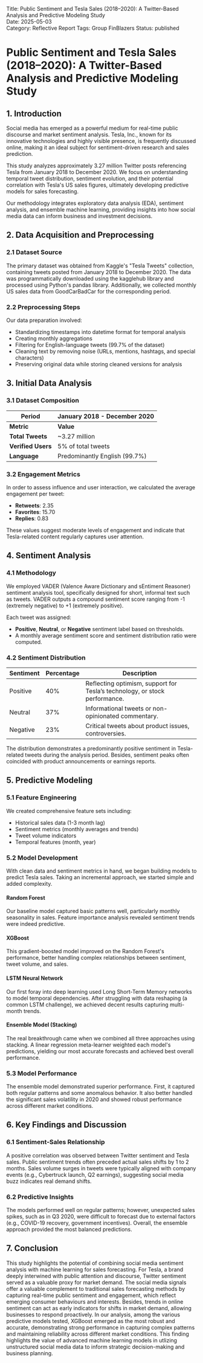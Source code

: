 Title: Public Sentiment and Tesla Sales (2018–2020): A Twitter-Based Analysis and Predictive Modeling Study  
Date: 2025-05-03  
Category: Reflective Report
Tags: Group FinBlazers
Status: published  

# Public Sentiment and Tesla Sales (2018–2020): A Twitter-Based Analysis and Predictive Modeling Study

## 1. Introduction
Social media has emerged as a powerful medium for real-time public discourse and market sentiment analysis. Tesla, Inc., known for its innovative technologies and highly visible presence, is frequently discussed online, making it an ideal subject for sentiment-driven research and sales prediction.

This study analyzes approximately 3.27 million Twitter posts referencing Tesla from January 2018 to December 2020. We focus on understanding temporal tweet distribution, sentiment evolution, and their potential correlation with Tesla's US sales figures, ultimately developing predictive models for sales forecasting.

Our methodology integrates exploratory data analysis (EDA), sentiment analysis, and ensemble machine learning, providing insights into how social media data can inform business and investment decisions.

## 2. Data Acquisition and Preprocessing
### 2.1 Dataset Source
The primary dataset was obtained from Kaggle's "Tesla Tweets" collection, containing tweets posted from January 2018 to December 2020. The data was programmatically downloaded using the kagglehub library and processed using Python's pandas library. Additionally, we collected monthly US sales data from GoodCarBadCar for the corresponding period.

### 2.2 Preprocessing Steps
Our data preparation involved:

- Standardizing timestamps into datetime format for temporal analysis
- Creating monthly aggregations
- Filtering for English-language tweets (99.7% of the dataset)
- Cleaning text by removing noise (URLs, mentions, hashtags, and special characters)
- Preserving original data while storing cleaned versions for analysis

## 3. Initial Data Analysis
### 3.1 Dataset Composition
| Period           | January 2018 - December 2020 |
|------------------|------------------------------|
| **Metric**       | **Value**                    |
| **Total Tweets** | ~3.27 million                |
| **Verified Users** | 5% of total tweets         |
| **Language**     | Predominantly English (99.7%) |

### 3.2 Engagement Metrics
In order to assess influence and user interaction, we calculated the average engagement per tweet:

- **Retweets**: 2.35
- **Favorites**: 15.70
- **Replies**: 0.83

These values suggest moderate levels of engagement and indicate that Tesla-related content regularly captures user attention.

## 4. Sentiment Analysis
### 4.1 Methodology
We employed VADER (Valence Aware Dictionary and sEntiment Reasoner) sentiment analysis tool, specifically designed for short, informal text such as tweets. VADER outputs a compound sentiment score ranging from -1 (extremely negative) to +1 (extremely positive).

Each tweet was assigned:

- **Positive**, **Neutral**, or **Negative** sentiment label based on thresholds.
- A monthly average sentiment score and sentiment distribution ratio were computed.


### 4.2 Sentiment Distribution
| Sentiment | Percentage | Description                                                      |
|-----------|------------|------------------------------------------------------------------|
| Positive  | 40%        | Reflecting optimism, support for Tesla’s technology, or stock performance. |
| Neutral   | 37%        | Informational tweets or non-opinionated commentary.              |
| Negative  | 23%        | Critical tweets about product issues, controversies.             |

The distribution demonstrates a predominantly positive sentiment in Tesla-related tweets during the analysis period. Besides, sentiment peaks often coincided with product announcements or earnings reports.

## 5. Predictive Modeling
### 5.1 Feature Engineering
We created comprehensive feature sets including:

- Historical sales data (1-3 month lag)
- Sentiment metrics (monthly averages and trends)
- Tweet volume indicators
- Temporal features (month, year)


### 5.2 Model Development
With clean data and sentiment metrics in hand, we began building models to predict Tesla sales. Taking an incremental approach, we started simple and added complexity.

#### Random Forest
Our baseline model captured basic patterns well, particularly monthly seasonality in sales. Feature importance analysis revealed sentiment trends were indeed predictive.

#### XGBoost
This gradient-boosted model improved on the Random Forest's performance, better handling complex relationships between sentiment, tweet volume, and sales.

#### LSTM Neural Network
Our first foray into deep learning used Long Short-Term Memory networks to model temporal dependencies. After struggling with data reshaping (a common LSTM challenge), we achieved decent results capturing multi-month trends.

#### Ensemble Model (Stacking)
The real breakthrough came when we combined all three approaches using stacking. A linear regression meta-learner weighted each model's predictions, yielding our most accurate forecasts and achieved best overall performance.

### 5.3 Model Performance
The ensemble model demonstrated superior performance. First, it captured both regular patterns and some anomalous behavior. It also better handled the significant sales volatility in 2020 and showed robust performance across different market conditions.

## 6. Key Findings and Discussion
### 6.1 Sentiment-Sales Relationship
A positive correlation was observed between Twitter sentiment and Tesla sales. Public sentiment trends often preceded actual sales shifts by 1 to 2 months. Sales volume surges in tweets were typically aligned with company events (e.g., Cybertruck launch, Q2 earnings), suggesting social media buzz indicates real demand shifts.

### 6.2 Predictive Insights
The models performed well on regular patterns; however, unexpected sales spikes, such as in Q3 2020, were difficult to forecast due to external factors (e.g., COVID-19 recovery, government incentives). Overall, the ensemble approach provided the most balanced predictions.

## 7. Conclusion
This study highlights the potential of combining social media sentiment analysis with machine learning for sales forecasting. For Tesla, a brand deeply interwined with public attention and discourse, Twitter sentiment served as a valuable proxy for market demand. The social media signals offer a valuable complement to traditional sales forecasting methods by capturing real-time public sentiment and engagement, which reflect emerging consumer behaviours and interests. Besides, trends in online sentiment can act as early indicators for shifts in market demand, allowing businesses to respond proactively. In our analysis, among the various predictive models tested, XGBoost emerged as the most robust and accurate, demonstrating strong performance in capturing complex patterns and maintaining reliability across different market conditions. This finding highlights the value of advanced machine learning models in utlizing unstructured social media data to inform strategic decision-making and business planning.


